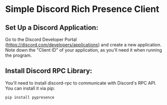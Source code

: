 # Simple Discord Rich Presence Client

## Set Up a Discord Application:

Go to the Discord Developer Portal (https://discord.com/developers/applications) and create a new application.
Note down the "Client ID" of your application, as you'll need it when running the program.

## Install Discord RPC Library:

You'll need to install discord-rpc to communicate with Discord's RPC API. You can install it via pip:
```
pip install pypresence
```
